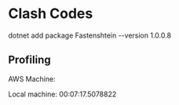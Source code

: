 # Clash Codes

dotnet add package Fastenshtein --version 1.0.0.8

## Profiling

AWS Machine:


Local machine:
00:07:17.5078822